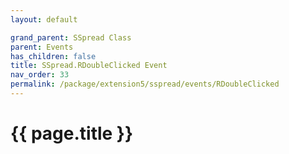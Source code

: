 ```yaml
---
layout: default

grand_parent: SSpread Class
parent: Events
has_children: false
title: SSpread.RDoubleClicked Event
nav_order: 33
permalink: /package/extension5/sspread/events/RDoubleClicked
---
```

# {{ page.title }}
